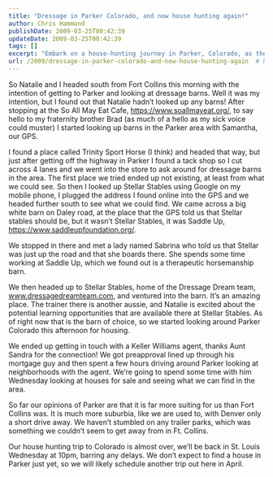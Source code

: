 ```yaml
---
title: "Dressage in Parker Colorado, and now house hunting again!"
author: Chris Hammond
publishDate: 2009-03-25T00:42:39
updateDate: 2009-03-25T00:42:39
tags: []
excerpt: "Embark on a house-hunting journey in Parker, Colorado, as the author explores dressage barns and neighborhoods in search of their perfect new home."
url: /2009/dressage-in-parker-colorado-and-now-house-hunting-again  # Use the generated URL with year
---
```

<p>So Natalie and I headed south from Fort Collins this morning with the intention of getting to Parker and looking at dressage barns. Well it was my intention, but I found out that Natalie hadn’t looked up any barns! After stopping at the So All May Eat Cafe, <a title="https://www.soallmayeat.org/" href="https://www.soallmayeat.org/">https://www.soallmayeat.org/</a>, to say hello to my fraternity brother Brad (as much of a hello as my sick voice could muster) I started looking up barns in the Parker area with Samantha, our GPS.</p>  <p>I found a place called Trinity Sport Horse (I think) and headed that way, but just after getting off the highway in Parker I found a tack shop so I cut across 4 lanes and we went into the store to ask around for dressage barns in the area. The first place we tried ended up not existing, at least from what we could see. So then I looked up Stellar Stables using Google on my mobile phone, I plugged the address I found online into the GPS and we headed further south to see what we could find. We came across a big white barn on Daley road, at the place that the GPS told us that Stellar stables should be, but it wasn’t Stellar Stables, it was Saddle Up, <a title="https://www.saddleupfoundation.org/" href="https://www.saddleupfoundation.org/">https://www.saddleupfoundation.org/</a>.</p>  <p>We stopped in there and met a lady named Sabrina who told us that Stellar was just up the road and that she boards there. She spends some time working at Saddle Up, which we found out is a therapeutic horsemanship barn. </p>  <p>We then headed up to Stellar Stables, home of the Dressage Dream team, <a href="https://www.dressagedreamteam.com">www.dressagedreamteam.com</a>, and ventured into the barn. It’s an amazing place. The trainer there is another aussie, and Natalie is excited about the potential learning opportunities that are available there at Stellar Stables. As of right now that is the barn of choice, so we started looking around Parker Colorado this afternoon for housing.</p>  <p>We ended up getting in touch with a Keller Williams agent, thanks Aunt Sandra for the connection! We got preapproval lined up through his mortgage guy and then spent a few hours driving around Parker looking at neighborhoods with the agent. We’re going to spend some time with him Wednesday looking at houses for sale and seeing what we can find in the area.</p>  <p>So far our opinions of Parker are that it is far more suiting for us than Fort Collins was. It is much more suburbia, like we are used to, with Denver only a short drive away. We haven’t stumbled on any trailer parks, which was something we couldn’t seem to get away from in Ft. Collins. </p>  <p>Our house hunting trip to Colorado is almost over, we’ll be back in St. Louis Wednesday at 10pm, barring any delays. We don’t expect to find a house in Parker just yet, so we will likely schedule another trip out here in April. </p>

